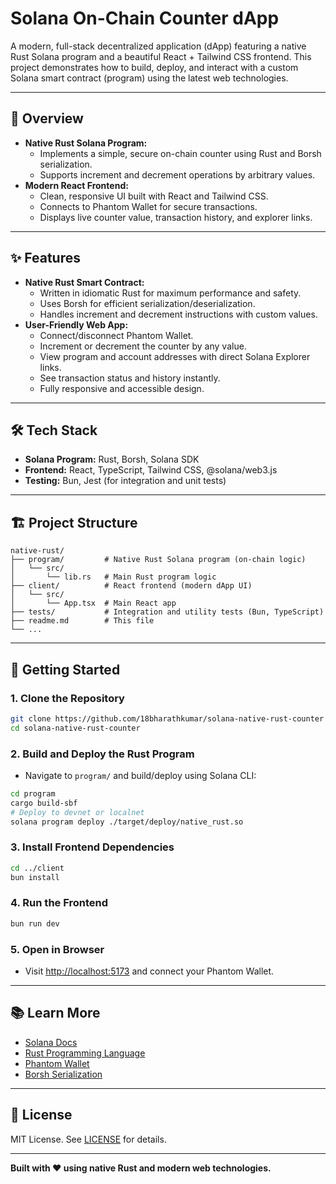 # Solana On-Chain Counter dApp

A modern, full-stack decentralized application (dApp) featuring a native Rust Solana program and a beautiful React + Tailwind CSS frontend. This project demonstrates how to build, deploy, and interact with a custom Solana smart contract (program) using the latest web technologies.

---

## 🚀 Overview

- **Native Rust Solana Program:**
  - Implements a simple, secure on-chain counter using Rust and Borsh serialization.
  - Supports increment and decrement operations by arbitrary values.
- **Modern React Frontend:**
  - Clean, responsive UI built with React and Tailwind CSS.
  - Connects to Phantom Wallet for secure transactions.
  - Displays live counter value, transaction history, and explorer links.

---

## ✨ Features

- **Native Rust Smart Contract:**
  - Written in idiomatic Rust for maximum performance and safety.
  - Uses Borsh for efficient serialization/deserialization.
  - Handles increment and decrement instructions with custom values.
- **User-Friendly Web App:**
  - Connect/disconnect Phantom Wallet.
  - Increment or decrement the counter by any value.
  - View program and account addresses with direct Solana Explorer links.
  - See transaction status and history instantly.
  - Fully responsive and accessible design.

---

## 🛠️ Tech Stack

- **Solana Program:** Rust, Borsh, Solana SDK
- **Frontend:** React, TypeScript, Tailwind CSS, @solana/web3.js
- **Testing:** Bun, Jest (for integration and unit tests)

---

## 🏗️ Project Structure

```
native-rust/
├── program/         # Native Rust Solana program (on-chain logic)
│   └── src/
│       └── lib.rs   # Main Rust program logic
├── client/          # React frontend (modern dApp UI)
│   └── src/
│       └── App.tsx  # Main React app
├── tests/           # Integration and utility tests (Bun, TypeScript)
├── readme.md        # This file
└── ...
```

---

## 🏁 Getting Started

### 1. **Clone the Repository**
```sh
git clone https://github.com/18bharathkumar/solana-native-rust-counter
cd solana-native-rust-counter
```

### 2. **Build and Deploy the Rust Program**
- Navigate to `program/` and build/deploy using Solana CLI:
```sh
cd program
cargo build-sbf
# Deploy to devnet or localnet
solana program deploy ./target/deploy/native_rust.so
```

### 3. **Install Frontend Dependencies**
```sh
cd ../client
bun install
```

### 4. **Run the Frontend**
```sh
bun run dev
```

### 5. **Open in Browser**
- Visit [http://localhost:5173](http://localhost:5173) and connect your Phantom Wallet.

---

## 📚 Learn More
- [Solana Docs](https://docs.solana.com/)
- [Rust Programming Language](https://www.rust-lang.org/)
- [Phantom Wallet](https://phantom.app/)
- [Borsh Serialization](https://borsh.io/)

---

## 📄 License

MIT License. See [LICENSE](LICENSE) for details.

---

**Built with ❤️ using native Rust and modern web technologies.**
